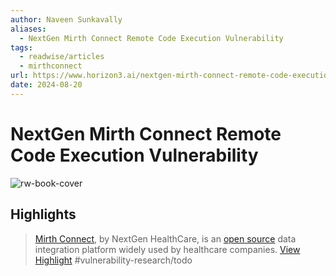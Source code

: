 ```yaml
---
author: Naveen Sunkavally
aliases:
  - NextGen Mirth Connect Remote Code Execution Vulnerability
tags:
  - readwise/articles
  - mirthconnect
url: https://www.horizon3.ai/nextgen-mirth-connect-remote-code-execution-vulnerability-cve-2023-43208/
date: 2024-08-20
---
```

# NextGen Mirth Connect Remote Code Execution Vulnerability

![rw-book-cover](https://p7i3u3x3.rocketcdn.me/wp-content/uploads/2023/10/1200x627-Red-Team-Blog-Mirth_231025.jpg)

## Highlights


> [Mirth Connect](https://www.nextgen.com/solutions/interoperability/mirth-integration-engine), by NextGen HealthCare, is an [open source](https://github.com/nextgenhealthcare/connect) data integration platform widely used by healthcare companies.
> [View Highlight](https://read.readwise.io/read/01hdzw4fy7zx73g4tk73t5p0q6)
> #vulnerability-research/todo

